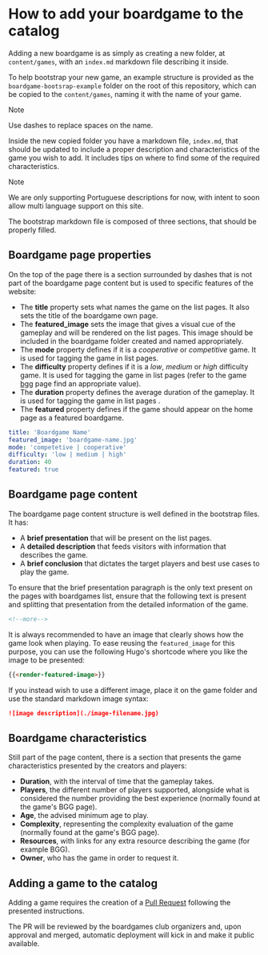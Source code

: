 # How to add your boardgame to the catalog

Adding a new boardgame is as simply as creating a new folder, at `content/games`, with an `index.md` markdown file describing it inside.

To help bootstrap your new game, an example structure is provided as the `boardgame-bootsrap-example` folder on the root of this repository, which can be copied to the `content/games`, naming it with the name of your game.

> [!NOTE]
> Use dashes to replace spaces on the name.

Inside the new copied folder you have a markdown file, `index.md`, that should be updated to include a proper description and characteristics of the game you wish to add. It includes tips on where to find some of the required characteristics.

> [!NOTE]
> We are only supporting Portuguese descriptions for now, with intent to soon allow multi language support on this site.

The bootstrap markdown file is composed of three sections, that should be properly filled.

## Boardgame page properties

On the top of the page there is a section surrounded by dashes that is not part of the boardgame page content but
is used to specific features of the website:

- The **title** property sets what names the game on the list pages. It also sets the title of the boardgame own page.
- The **featured_image** sets the image that gives a visual cue of the gameplay and will be rendered on the list pages. This image should be included in the boardgame folder created and named appropriately.
- The **mode** property defines if it is a *cooperative* or *competitive* game. It is used for tagging the game in list pages.
- The **difficulty** property defines if it is a *low*, *medium* or *high* difficulty game. It is used for tagging the game in list pages (refer to the game [bgg](https://boardgamegeek.com) page find an appropriate value).
- The **duration** property defines the average duration of the gameplay. It is used for tagging the game in list pages .
- The **featured** property defines if the game should appear on the home page as a featured boardgame.

```yaml
title: 'Boardgame Name'
featured_image: 'boardgame-name.jpg'
mode: 'competetive | cooperative'
difficulty: 'low | medium | high'
duration: 40
featured: true
```

## Boardgame page content

The boardgame page content structure is well defined in the bootstrap files. It has:

- A **brief presentation** that will be present on the list pages.
- A **detailed description** that feeds visitors with information that describes the game.
- A **brief conclusion** that dictates the target players and best use cases to play the game.

To ensure that the brief presentation paragraph is the only text present on the pages with boardgames list, ensure
that the following text is present and splitting that presentation from the detailed information of the game.

```html
<!--more-->
```

It is always recommended to have an image that clearly shows how the game look when playing. To ease reusing the `featured_image` for this purpose, you can use the following Hugo's shortcode where you like the image to be presented:

```markdown
{{<render-featured-image>}}
```

If you instead wish to use a different image, place it on the game folder and use the standard markdown image syntax:

```markdown
![image description](./image-filename.jpg)
```

## Boardgame characteristics

Still part of the page content, there is a section that presents the game characteristics presented by the creators and players:


- **Duration**, with the interval of time that the gameplay takes.
- **Players**, the different number of players supported, alongside what is considered the number providing the best experience (normally found at the game's BGG page).
- **Age**, the advised minimum age to play.
- **Complexity**, representing the complexity evaluation of the game (normally found at the game's BGG page).
- **Resources**, with links for any extra resource describing the game (for example BGG).
- **Owner**, who has the game in order to request it.

## Adding a game to the catalog

Adding a game requires the creation of a [Pull Request](https://docs.github.com/en/pull-requests/collaborating-with-pull-requests/proposing-changes-to-your-work-with-pull-requests/creating-a-pull-request) following the presented instructions.

The PR will be reviewed by the boardgames club organizers and, upon approval and merged, automatic deployment will kick in and make it public available.
